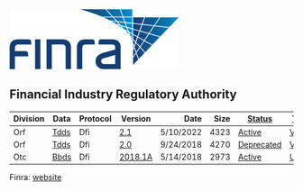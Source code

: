 [![Finra](https://github.com/Open-Markets-Initiative/Directory/blob/main/Organizations/Finra/Images/Logo.png)](https://www.finra.org)


## Financial Industry Regulatory Authority

| Division | Data | Protocol | Version | Date | Size | [Status][Omi.Glossary.Status] | [Testing][Omi.Glossary.Testing] | Specification |
| --- | --- | --- | --- | ---: | ---: | --- | --- | --- |
| Orf | [Tdds][Finra.Orf.Tdds.Dfi.v2.1.Dissector] | Dfi | [2.1][Finra.Orf.Tdds.Dfi.v2.1.Dissector] | 5/10/2022 | 4323 | [Active][Omi.Glossary.Status.Active] | [Verified][Omi.Glossary.Testing.Verified] | [url][Finra.Orf.Tdds.Dfi.v2.1.Url] - [pdf][Finra.Orf.Tdds.Dfi.v2.1.Pdf] |
| Orf | [Tdds][Finra.Orf.Tdds.Dfi.v2.0.Dissector] | Dfi | [2.0][Finra.Orf.Tdds.Dfi.v2.0.Dissector] | 9/24/2018 | 4270 | [Deprecated][Omi.Glossary.Status.Deprecated] | [Verified][Omi.Glossary.Testing.Verified] | [url][Finra.Orf.Tdds.Dfi.v2.0.Url] - [pdf][Finra.Orf.Tdds.Dfi.v2.0.Pdf] |
| Otc | [Bbds][Finra.Otc.Bbds.Dfi.v2018.1A.Dissector] | Dfi | [2018.1A][Finra.Otc.Bbds.Dfi.v2018.1A.Dissector] | 5/14/2018 | 2973 | [Active][Omi.Glossary.Status.Active] | [Untested][Omi.Glossary.Testing.Untested] | [url][Finra.Otc.Bbds.Dfi.v2018.1A.Url] - [pdf][Finra.Otc.Bbds.Dfi.v2018.1A.Pdf] |


Finra: [website](https://www.finra.org "Go to Financial Industry Regulatory Authority")


[Omi.Glossary.Status]: https://github.com/Open-Markets-Initiative/Directory/blob/main/Glossary/Status.md "Protocol Deployment Status"
[Omi.Glossary.Status.Active]: https://github.com/Open-Markets-Initiative/Directory/blob/main/Glossary/Status.md "Deployment Status: Protocol is in active production"
[Omi.Glossary.Status.Deprecated]: https://github.com/Open-Markets-Initiative/Directory/blob/main/Glossary/Status.md "Deployment Status: Protocol is no longer in active use"
[Omi.Glossary.Status.Future]: https://github.com/Open-Markets-Initiative/Directory/blob/main/Glossary/Status.md "Deployment Status: Protocol is not yet deployed to an active production environment"
[Omi.Glossary.Status.Unknown]: https://github.com/Open-Markets-Initiative/Directory/blob/main/Glossary/Status.md "Deployment Status: Protocol deployment status is unknown"
[Omi.Glossary.Status.Header]: https://github.com/Open-Markets-Initiative/Directory/blob/main/Glossary/Status.md "Deployment Status: Header only protocol provided for debugging"
[Omi.Glossary.Testing]: https://github.com/Open-Markets-Initiative/Directory/blob/main/Glossary/Testing.md "Protocol Testing Status"
[Omi.Glossary.Testing.Verified]: https://github.com/Open-Markets-Initiative/Directory/blob/main/Glossary/Testing.md "Testing Status: Protocol has been tested on live data"
[Omi.Glossary.Testing.Incomplete]: https://github.com/Open-Markets-Initiative/Directory/blob/main/Glossary/Testing.md "Testing Status: Protocol has been tested on live data but contains known issues"
[Omi.Glossary.Testing.Beta]: https://github.com/Open-Markets-Initiative/Directory/blob/main/Glossary/Testing.md "Testing Status: Protocol has not been tested and structure is speculative"
[Omi.Glossary.Testing.Untested]: https://github.com/Open-Markets-Initiative/Directory/blob/main/Glossary/Testing.md "Testing Status: Protocol has not been tested on live data"

[Finra.Orf.Tdds.Dfi.v2.0.Dissector]: https://github.com/Open-Markets-Initiative/wireshark-lua/blob/main/Finra/Finra_Orf_Tdds_Dfi_v2_0_Dissector.lua "Finra Orf Tdds Dfi v2.0 Wireshark Dissector"
[Finra.Orf.Tdds.Dfi.v2.0.Url]: https://www.finra.org/filing-reporting/orf/orf-forms-and-documentation "Financial Industry Regulatory Authority 2.0 Url"
[Finra.Orf.Tdds.Dfi.v2.0.Pdf]: https://github.com/Open-Markets-Initiative/Directory/blob/main/Organizations/Finra/Specifications/Tdds/Finra.Orf.Tdds.Dfi.v2.0.pdf "Financial Industry Regulatory Authority 2.0 Pdf"
[Finra.Orf.Tdds.Dfi.v2.1.Dissector]: https://github.com/Open-Markets-Initiative/wireshark-lua/blob/main/Finra/Finra_Orf_Tdds_Dfi_v2_1_Dissector.lua "Finra Orf Tdds Dfi v2.1 Wireshark Dissector"
[Finra.Orf.Tdds.Dfi.v2.1.Url]: https://www.finra.org/filing-reporting/orf/orf-forms-and-documentation "Financial Industry Regulatory Authority 2.1 Url"
[Finra.Orf.Tdds.Dfi.v2.1.Pdf]: https://github.com/Open-Markets-Initiative/Directory/blob/main/Organizations/Finra/Specifications/Tdds/Finra.Orf.Tdds.Dfi.v2.1.pdf "Financial Industry Regulatory Authority 2.1 Pdf"
[Finra.Otc.Bbds.Dfi.v2018.1A.Dissector]: https://github.com/Open-Markets-Initiative/wireshark-lua/blob/main/Finra/Finra_Otc_Bbds_Dfi_v2018_1A_Dissector.lua "Finra Otc Bbds Dfi v2018.1A Wireshark Dissector"
[Finra.Otc.Bbds.Dfi.v2018.1A.Url]: https://www.finra.org/filing-reporting/otcbb/otcbb-forms-documentation "Financial Industry Regulatory Authority 2018.1A Url"
[Finra.Otc.Bbds.Dfi.v2018.1A.Pdf]: https://github.com/Open-Markets-Initiative/Directory/blob/main/Organizations/Finra/Specifications/Bbbs/Finra.Otc.Bbds.Dfi.v2018.1A.pdf "Financial Industry Regulatory Authority 2018.1A Pdf"
